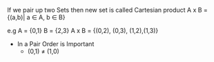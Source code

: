 If we pair up two Sets then new set is called Cartesian product
A x B = {(a,b)| a $\in$ A, b $\in$ B}

e.g A = {0,1} B = {2,3}
A x B = {(0,2), (0,3), (1,2),(1,3)}
- In a Pair Order is Important
	- (0,1) $\neq$ (1,0)
